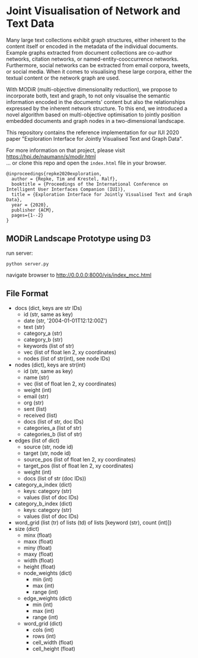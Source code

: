 # Joint Visualisation of Network and Text Data

Many large text collections exhibit graph structures, either inherent to the content itself or encoded in the metadata of the individual documents. Example graphs extracted from document collections are co-author networks, citation networks, or named-entity-cooccurrence networks. Furthermore, social networks can be extracted from email corpora, tweets, or social media. When it comes to visualising these large corpora, either the textual content or the network graph are used.

With MODiR (multi-objective dimensionality reduction), we propose to incorporate both, text and graph, to not only visualise the semantic information encoded in the documents' content but also the relationships expressed by the inherent network structure. To this end, we introduced a novel algorithm based on multi-objective optimisation to jointly position embedded documents and graph nodes in a two-dimensional landscape.

This repository contains the reference implementation for our IUI 2020 paper "Exploration Interface for Jointly Visualised Text and Graph Data".

For more information on that project, please visit https://hpi.de/naumann/s/modir.html   
... or clone this repo and open the `index.html` file in your browser.


```
@inproceedings{repke2020exploration,
  author = {Repke, Tim and Krestel, Ralf},
  booktitle = {Proceedings of the International Conference on Intelligent User Interfaces Companion (IUI)},
  title = {Exploration Interface for Jointly Visualised Text and Graph Data},
  year = {2020},
  publisher {ACM},
  pages={1--2}
}
```

## MODiR Landscape Prototype using D3
run server:

```
python server.py
```

navigate browser to http://0.0.0.0:8000/vis/index_mcc.html

## File Format

* docs (dict, keys are str IDs)
  * id (str, same as key)
  * date (str, '2004-01-01T12:12:00Z')
  * text (str)
  * category_a (str)
  * category_b (str)
  * keywords (list of str)
  * vec (list of float len 2, xy coordinates)
  * nodes (list of str(int), see node IDs)
* nodes (dict), keys are str(int)
  * id (str, same as key)
  * name (str)
  * vec (list of float len 2, xy coordinates)
  * weight (int)
  * email (str)
  * org (str)
  * sent (list)
  * received (list)
  * docs (list of str, doc IDs)
  * categories_a (list of str)
  * categories_b (list of str)
* edges (list of dict)
  * source (str, node id)
  * target (str, node id)
  * source_pos (list of float len 2, xy coordinates)
  * target_pos (list of float len 2, xy coordinates)
  * weight (int)
  * docs (list of str (doc IDs))
* category_a_index (dict)
  * keys: category (str)
  * values (list of doc IDs)
* category_b_index (dict)
  * keys: category (str)
  * values (list of doc IDs)
* word_grid (list (tr) of lists (td) of lists [keyword (str), count (int)])
* size (dict)
  * minx (float)
  * maxx (float)
  * miny (float)
  * maxy (float)
  * width (float)
  * height (float)
  * node_weights (dict)
    * min (int)
    * max (int)
    * range (int)
  * edge_weights (dict)
    * min (int)
    * max (int)
    * range (int)
  * word_grid (dict)
    * cols (int)
    * rows (int)
    * cell_width (float)
    * cell_height (float)
  
